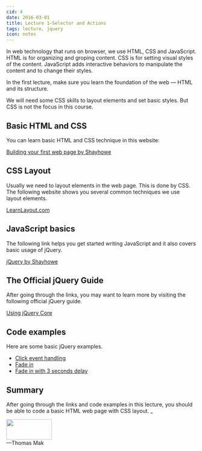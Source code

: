 ```yaml
---
cid: 4
date: 2016-03-01
title: Lecture 1—Selector and Actions
tags: lecture, jquery
icon: notes
---
```


In web technology that runs on browser, we use HTML, CSS and JavaScript. HTML is for organizing and groping content. CSS is for setting visual styles of the content. JavaScript adds interactive behaviors to manipulate the content and to change their styles.

In the first lecture, make sure you learn the foundation of the web — HTML and its structure.

We will need some CSS skills to layout elements and set basic styles. But CSS is not the focus in this course.

## Basic HTML and CSS
You can learn basic HTML and CSS technique in this website:

[Building your first web page by Shayhowe](http://learn.shayhowe.com/html-css/building-your-first-web-page/)

## CSS Layout
Usually we need to layout elements in the web page. This is done by CSS. The following website shows you several common techniques we use layout elements.

[LearnLayout.com](http://learnlayout.com)

## JavaScript basics
The following link helps you get started writing JavaScript and it also covers basic usage of jQuery.

[jQuery by Shayhowe](http://learn.shayhowe.com/advanced-html-css/jquery/)

## The Official jQuery Guide

After going through the links, you may want to learn more by visiting the following official jQuery guide.

[Using jQuery Core](http://learn.jquery.com/using-jquery-core/)


## Code examples

Here are some basic jQuery examples.

- [Click event handling](http://codepen.io/makzan/pen/rarxqj)
- [Fade in](http://codepen.io/makzan/pen/ByPKJj)
- [Fade in with 3 seconds delay](http://codepen.io/makzan/pen/EapKoR)

## Summary
After going through the links and code examples in this lecture, you should be able to code a basic HTML web page with CSS layout. _

<img src="http://mak.la/signature" width="121" height="54" style="width: 121px; height: 54px;"><br>
—Thomas Mak


